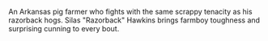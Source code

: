 An Arkansas pig farmer who fights with the same scrappy tenacity as his razorback hogs. Silas "Razorback" Hawkins brings farmboy toughness and surprising cunning to every bout.
